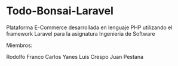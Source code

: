 # Todo-Bonsai-Laravel

Plataforma E-Commerce desarrollada en lenguaje PHP utilizando el framework Laravel para la asignatura Ingenieria de Software

Miembros:

Rodolfo Franco
Carlos Yanes
Luis Crespo
Juan Pestana

